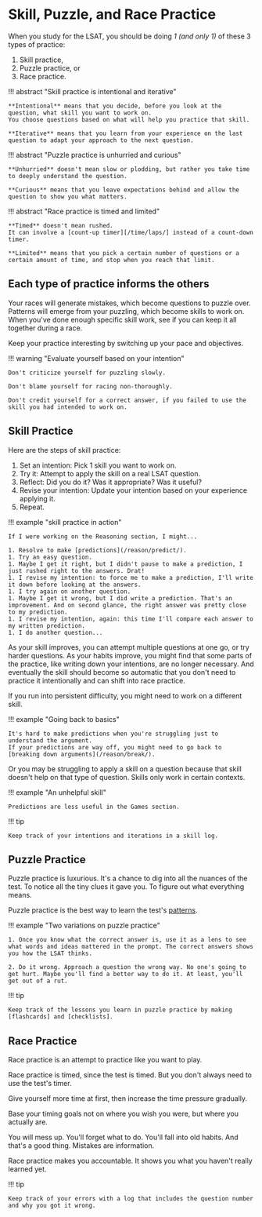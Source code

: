 # Skill, Puzzle, and Race Practice

When you study for the LSAT, you should be doing *1 (and only 1)* of these 3 types of practice:

1. Skill practice,
2. Puzzle practice, or
3. Race practice.

!!! abstract "Skill practice is intentional and iterative"

    **Intentional** means that you decide, before you look at the question, what skill you want to work on. 
    You choose questions based on what will help you practice that skill.

    **Iterative** means that you learn from your experience on the last question to adapt your approach to the next question.

!!! abstract "Puzzle practice is unhurried and curious"

    **Unhurried** doesn't mean slow or plodding, but rather you take time to deeply understand the question.

    **Curious** means that you leave expectations behind and allow the question to show you what matters.

!!! abstract "Race practice is timed and limited"

    **Timed** doesn't mean rushed. 
    It can involve a [count-up timer][/time/laps/] instead of a count-down timer.
    
    **Limited** means that you pick a certain number of questions or a certain amount of time, and stop when you reach that limit.

## Each type of practice informs the others

Your races will generate mistakes, which become questions to puzzle over.
Patterns will emerge from your puzzling, which become skills to work on.
When you've done enough specific skill work, see if you can keep it all together during a race.

Keep your practice interesting by switching up your pace and objectives.

!!! warning "Evaluate yourself based on your intention"

    Don't criticize yourself for puzzling slowly.

    Don't blame yourself for racing non-thoroughly.

    Don't credit yourself for a correct answer, if you failed to use the skill you had intended to work on.

## Skill Practice

Here are the steps of skill practice:

1. Set an intention: Pick 1 skill you want to work on.
1. Try it: Attempt to apply the skill on a real LSAT question.
1. Reflect: Did you do it? Was it appropriate? Was it useful?
1. Revise your intention: Update your intention based on your experience applying it.
1. Repeat.

!!! example "skill practice in action"

    If I were working on the Reasoning section, I might...

    1. Resolve to make [predictions](/reason/predict/).
    1. Try an easy question.
    1. Maybe I get it right, but I didn't pause to make a prediction, I just rushed right to the answers. Drat!
    1. I revise my intention: to force me to make a prediction, I'll write it down before looking at the answers.
    1. I try again on another question.
    1. Maybe I get it wrong, but I did write a prediction. That's an improvement. And on second glance, the right answer was pretty close to my prediction.
    1. I revise my intention, again: this time I'll compare each answer to my written prediction.
    1. I do another question...

As your skill improves, you can attempt multiple questions at one go, or try harder questions.
As your habits improve, you might find that some parts of the practice, like writing down your intentions, are no longer necessary.
And eventually the skill should become so automatic that you don't need to practice it intentionally and can shift into race practice.

If you run into persistent difficulty, you might need to work on a different skill.

!!! example "Going back to basics"

    It's hard to make predictions when you're struggling just to understand the argument. 
    If your predictions are way off, you might need to go back to [breaking down arguments](/reason/break/).

Or you may be struggling to apply a skill on a question because that skill doesn't help on that type of question.
Skills only work in certain contexts.

!!! example "An unhelpful skill"

    Predictions are less useful in the Games section.

!!! tip

    Keep track of your intentions and iterations in a skill log.

## Puzzle Practice

Puzzle practice is luxurious.
It's a chance to dig into all the nuances of the test.
To notice all the tiny clues it gave you.
To figure out what everything means.

Puzzle practice is the best way to learn the test's [patterns].

!!! example "Two variations on puzzle practice"

    1. Once you know what the correct answer is, use it as a lens to see what words and ideas mattered in the prompt. The correct answers shows you how the LSAT thinks.

    2. Do it wrong. Approach a question the wrong way. No one's going to get hurt. Maybe you'll find a better way to do it. At least, you'll get out of a rut.

!!! tip

    Keep track of the lessons you learn in puzzle practice by making [flashcards] and [checklists].

## Race Practice

Race practice is an attempt to practice like you want to play.

Race practice is timed, since the test is timed.
But you don't always need to use the test's timer.

Give yourself more time at first, then increase the time pressure gradually.

Base your timing goals not on where you wish you were, but where you actually are.

You will mess up.
You'll forget what to do.
You'll fall into old habits.
And that's a good thing.
Mistakes are information.

Race practice makes you accountable.
It shows you what you haven't really learned yet.

!!! tip

    Keep track of your errors with a log that includes the question number and why you got it wrong.

[skill-log]: https://docs.google.com/spreadsheets/d/17pfaZKuh-WrdRIKbhcuz17VNSAdzCIfxiiJ3pHvW1SU/edit?usp=sharing
[error-log]: https://docs.google.com/spreadsheets/d/1VBhXPtwHjHgDDWN45Q-tLcxIShE0buY_qryx5V6ioOQ/edit?usp=sharing
[patterns]: ../resources/patterns.html
[flashcards]: ../resources.html#anki
[checklists]: ../resources.html/checklists.html
